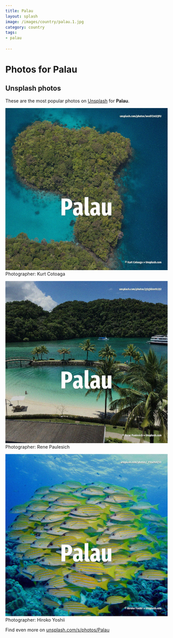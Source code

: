 ```yaml
---
title: Palau
layout: splash
image: /images/country/palau.1.jpg
category: country
tags:
- palau

---
```

# Photos for Palau
 
## Unsplash photos
These are the most popular photos on [Unsplash](https://unsplash.com) for **Palau**.
 
![Palau](/images/country/palau.1.jpg)
Photographer:  Kurt Cotoaga
 
![Palau](/images/country/palau.2.jpg)
Photographer:  Rene Paulesich
 
![Palau](/images/country/palau.3.jpg)
Photographer:  Hiroko Yoshii
 
Find even more on [unsplash.com/s/photos/Palau](https://unsplash.com/s/photos/Palau)
 
